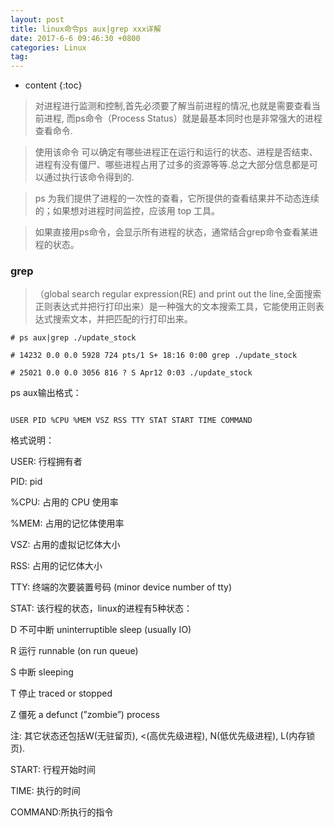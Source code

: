 ```yaml
---
layout: post
title: linux命令ps aux|grep xxx详解
date: 2017-6-6 09:46:30 +0800
categories: Linux
tag: 
---
```


* content
{:toc}

> 对进程进行监测和控制,首先必须要了解当前进程的情况,也就是需要查看当前进程, 而ps命令（Process Status）就是最基本同时也是非常强大的进程查看命令.

> 使用该命令 可以确定有哪些进程正在运行和运行的状态、进程是否结束、进程有没有僵尸、哪些进程占用了过多的资源等等.总之大部分信息都是可以通过执行该命令得到的.

> ps 为我们提供了进程的一次性的查看，它所提供的查看结果并不动态连续的；如果想对进程时间监控，应该用 top 工具。

> 如果直接用ps命令，会显示所有进程的状态，通常结合grep命令查看某进程的状态。

### grep
> （global search regular expression(RE) and print out the line,全面搜索正则表达式并把行打印出来）是一种强大的文本搜索工具，它能使用正则表达式搜索文本，并把匹配的行打印出来。

``` shell
# ps aux|grep ./update_stock

# 14232 0.0 0.0 5928 724 pts/1 S+ 18:16 0:00 grep ./update_stock

# 25021 0.0 0.0 3056 816 ? S Apr12 0:03 ./update_stock

```

ps aux输出格式：

``` shell

USER PID %CPU %MEM VSZ RSS TTY STAT START TIME COMMAND

```
格式说明：  

USER: 行程拥有者  

PID: pid  

%CPU: 占用的 CPU 使用率  

%MEM: 占用的记忆体使用率  

VSZ: 占用的虚拟记忆体大小  

RSS: 占用的记忆体大小  

TTY: 终端的次要装置号码 (minor device number of tty)  

STAT: 该行程的状态，linux的进程有5种状态：  

D 不可中断 uninterruptible sleep (usually IO)  

R 运行 runnable (on run queue)  

S 中断 sleeping  

T 停止 traced or stopped  

Z 僵死 a defunct (”zombie”) process  

注: 其它状态还包括W(无驻留页), <(高优先级进程), N(低优先级进程), L(内存锁页).  

START: 行程开始时间  

TIME: 执行的时间  

COMMAND:所执行的指令  



